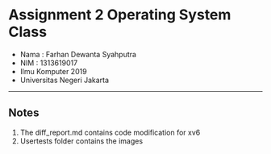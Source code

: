 # Assignment 2 Operating System Class
* Nama : Farhan Dewanta Syahputra
* NIM  : 1313619017
* Ilmu Komputer 2019
* Universitas Negeri Jakarta

***
## Notes
1. The diff_report.md contains code modification for xv6
2. Usertests folder contains the images
